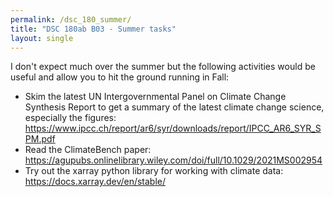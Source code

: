 ```yaml
---
permalink: /dsc_180_summer/
title: "DSC 180ab B03 - Summer tasks"
layout: single
---
```


I don't expect much over the summer but the following activities would be useful and allow you to hit the ground running in Fall:

- Skim the latest UN Intergovernmental Panel on Climate Change Synthesis Report to get a summary of the latest climate change science, especially the figures: https://www.ipcc.ch/report/ar6/syr/downloads/report/IPCC_AR6_SYR_SPM.pdf
- Read the ClimateBench paper: https://agupubs.onlinelibrary.wiley.com/doi/full/10.1029/2021MS002954
- Try out the xarray python library for working with climate data: https://docs.xarray.dev/en/stable/

